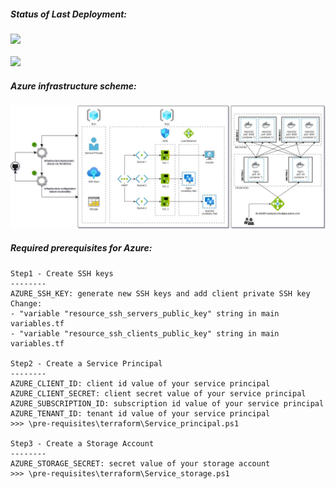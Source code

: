 ##### Status of Last Deployment:<br>
<img src="https://github.com/DAChirkov/DevOps_Project/actions/workflows/azure_infrastructure_terraform.yml/badge.svg"><br><br>
<img src="https://github.com/DAChirkov/DevOps_Project/actions/workflows/azure_infrastructure_ansible.yml/badge.svg"><br>

##### Azure infrastructure scheme:
![](https://github.com/DAChirkov/DevOps_Project/blob/8171ff6085caab7424e5adef67d08ece7806cddc/pre-requisites/other/azure_scheme.jpg)  
  
##### Required prerequisites for Azure:
```  
Step1 - Create SSH keys
--------
AZURE_SSH_KEY: generate new SSH keys and add client private SSH key 
Change:
- "variable "resource_ssh_servers_public_key" string in main variables.tf
- "variable "resource_ssh_clients_public_key" string in main variables.tf

Step2 - Create a Service Principal  
--------
AZURE_CLIENT_ID: client id value of your service principal
AZURE_CLIENT_SECRET: client secret value of your service principal  
AZURE_SUBSCRIPTION_ID: subscription id value of your service principal  
AZURE_TENANT_ID: tenant id value of your service principal
>>> \pre-requisites\terraform\Service_principal.ps1  

Step3 - Create a Storage Account  
--------
AZURE_STORAGE_SECRET: secret value of your storage account
>>> \pre-requisites\terraform\Service_storage.ps1  
```
